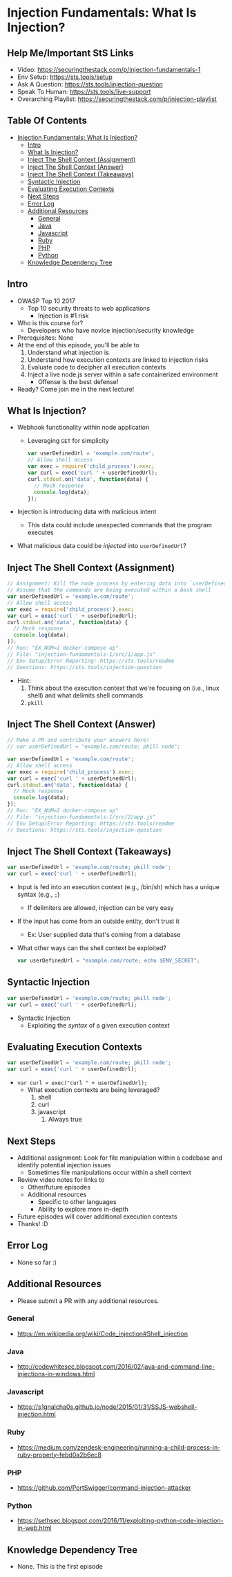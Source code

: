 Injection Fundamentals: What Is Injection?
==========================================

## Help Me/Important StS Links

-   Video: <https://securingthestack.com/p/injection-fundamentals-1>
-   Env Setup: <https://sts.tools/setup>
-   Ask A Question: <https://sts.tools/injection-question>
-   Speak To Human: <https://sts.tools/live-support>
-   Overarching Playlist: <https://securingthestack.com/p/injection-playlist>

Table Of Contents
-----------------

-   [Injection Fundamentals: What Is
    Injection?](#injection-fundamentals-what-is-injection)
    -   [Intro](#intro)
    -   [What Is Injection?](#what-is-injection)
    -   [Inject The Shell Context
        (Assignment)](#inject-the-shell-context-assignment)
    -   [Inject The Shell Context
        (Answer)](#inject-the-shell-context-answer)
    -   [Inject The Shell Context
        (Takeaways)](#inject-the-shell-context-takeaways)
    -   [Syntactic Injection](#syntactic-injection)
    -   [Evaluating Execution Contexts](#evaluating-execution-contexts)
    -   [Next Steps](#next-steps)
    -   [Error Log](#error-log)
    -   [Additional Resources](#additional-resources)
        -   [General](#general)
        -   [Java](#java)
        -   [Javascript](#javascript)
        -   [Ruby](#ruby)
        -   [PHP](#php)
        -   [Python](#python)
    -   [Knowledge Dependency Tree](#knowledge-dependency-tree)

Intro
-----

-   OWASP Top 10 2017
    -   Top 10 security threats to web applications
        -   Injection is \#1 risk
-   Who is this course for?
    -   Developers who have novice injection/security knowledge
-   Prerequisites: None
-   At the end of this episode, you'll be able to
    1.  Understand what injection is
    2.  Understand how execution contexts are linked to injection risks
    3.  Evaluate code to decipher all execution contexts
    4.  Inject a live node.js server within a safe containerized
        environment
        -   Offense is the best defense!
-   Ready? Come join me in the next lecture!

What Is Injection?
------------------

-   Webhook functionality within node application
    -   Leveraging `GET` for simplicity

        ``` javascript
        var userDefinedUrl = 'example.com/route';
        // Allow shell access
        var exec = require('child_process').exec;
        var curl = exec('curl ' + userDefinedUrl);
        curl.stdout.on('data', function(data) {
          // Mock response
          console.log(data);
        });
        ```

-   Injection is introducing data with malicious intent
    -   This data could include unexpected commands that the program
        executes
-   What malicious data could be *injected* into `userDefinedUrl`?

Inject The Shell Context (Assignment)
-------------------------------------

``` javascript
// Assignment: Kill the node process by entering data into `userDefinedUrl`
// Assume that the commands are being executed within a bash shell
var userDefinedUrl = 'example.com/route';
// Allow shell access
var exec = require('child_process').exec;
var curl = exec('curl ' + userDefinedUrl);
curl.stdout.on('data', function(data) {
  // Mock response
  console.log(data);
});
// Run: "EX_NUM=1 docker-compose up"
// File: "injection-fundamentals-1/src/1/app.js"
// Env Setup/Error Reporting: https://sts.tools/readme
// Questions: https://sts.tools/injection-question
```

-   Hint:
    1.  Think about the execution context that we're focusing on (i.e.,
        linux shell) and what delimits shell commands
    2.  `pkill`

Inject The Shell Context (Answer)
---------------------------------

``` javascript
// Make a PR and contribute your answers here!
// var userDefinedUrl = "example.com/route; pkill node";

var userDefinedUrl = 'example.com/route';
// Allow shell access
var exec = require('child_process').exec;
var curl = exec('curl ' + userDefinedUrl);
curl.stdout.on('data', function(data) {
  // Mock response
  console.log(data);
});
// Run: "EX_NUM=2 docker-compose up"
// File: "injection-fundamentals-1/src/2/app.js"
// Env Setup/Error Reporting: https://sts.tools/readme
// Questions: https://sts.tools/injection-question
```

Inject The Shell Context (Takeaways)
------------------------------------

``` javascript
var userDefinedUrl = 'example.com/route; pkill node';
var curl = exec('curl ' + userDefinedUrl);
```

-   Input is fed into an execution context (e.g., /bin/sh) which has a
    unique syntax (e.g., `;`)
    -   If delimiters are allowed, injection can be very easy
-   If the input has come from an outside entity, don't trust it
    -   Ex: User supplied data that's coming from a database
-   What other ways can the shell context be exploited?

    ``` javascript
    var userDefinedUrl = "example.com/route; echo $ENV_SECRET";
    ```

Syntactic Injection
-------------------

``` javascript
var userDefinedUrl = 'example.com/route; pkill node';
var curl = exec('curl ' + userDefinedUrl);
```

-   Syntactic Injection
    -   Exploiting the *syntax* of a given execution context

Evaluating Execution Contexts
-----------------------------

``` javascript
var userDefinedUrl = 'example.com/route; pkill node';
var curl = exec('curl ' + userDefinedUrl);
```

-   `var curl = exec("curl " + userDefinedUrl);`
    -   What execution contexts are being leveraged?
        1.  shell
        2.  curl
        3.  javascript
            1.  Always true

Next Steps
----------

-   Additional assignment: Look for file manipulation within a codebase
    and identify potential injection issues
    -   Sometimes file manipulations occur within a shell context
-   Review video notes for links to
    -   Other/future episodes
    -   Additional resources
        -   Specific to other languages
        -   Ability to explore more in-depth
-   Future episodes will cover additional execution contexts
-   Thanks! :D

Error Log
---------

-   None so far :)

Additional Resources
--------------------

-   Please submit a PR with any additional resources.

### General

-   <https://en.wikipedia.org/wiki/Code_injection#Shell_injection>

### Java

-   <http://codewhitesec.blogspot.com/2016/02/java-and-command-line-injections-in-windows.html>

### Javascript

-   <https://s1gnalcha0s.github.io/node/2015/01/31/SSJS-webshell-injection.html>

### Ruby

-   <https://medium.com/zendesk-engineering/running-a-child-process-in-ruby-properly-febd0a2b6ec8>

### PHP

-   <https://github.com/PortSwigger/command-injection-attacker>

### Python

-   <https://sethsec.blogspot.com/2016/11/exploiting-python-code-injection-in-web.html>

Knowledge Dependency Tree
-------------------------

-   None. This is the first episode
